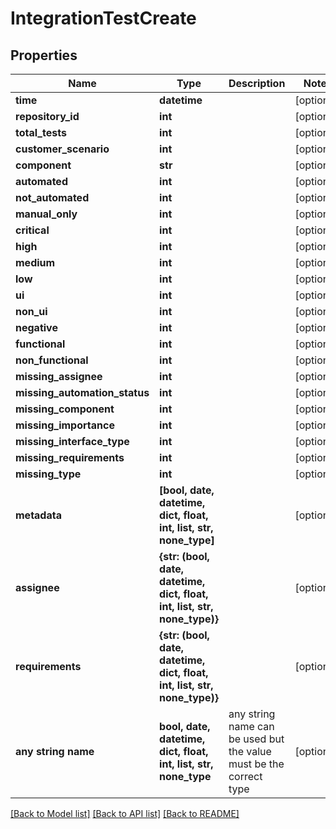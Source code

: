 # IntegrationTestCreate


## Properties
Name | Type | Description | Notes
------------ | ------------- | ------------- | -------------
**time** | **datetime** |  | [optional] 
**repository_id** | **int** |  | [optional] 
**total_tests** | **int** |  | [optional] 
**customer_scenario** | **int** |  | [optional] 
**component** | **str** |  | [optional] 
**automated** | **int** |  | [optional] 
**not_automated** | **int** |  | [optional] 
**manual_only** | **int** |  | [optional] 
**critical** | **int** |  | [optional] 
**high** | **int** |  | [optional] 
**medium** | **int** |  | [optional] 
**low** | **int** |  | [optional] 
**ui** | **int** |  | [optional] 
**non_ui** | **int** |  | [optional] 
**negative** | **int** |  | [optional] 
**functional** | **int** |  | [optional] 
**non_functional** | **int** |  | [optional] 
**missing_assignee** | **int** |  | [optional] 
**missing_automation_status** | **int** |  | [optional] 
**missing_component** | **int** |  | [optional] 
**missing_importance** | **int** |  | [optional] 
**missing_interface_type** | **int** |  | [optional] 
**missing_requirements** | **int** |  | [optional] 
**missing_type** | **int** |  | [optional] 
**metadata** | **[bool, date, datetime, dict, float, int, list, str, none_type]** |  | [optional] 
**assignee** | **{str: (bool, date, datetime, dict, float, int, list, str, none_type)}** |  | [optional] 
**requirements** | **{str: (bool, date, datetime, dict, float, int, list, str, none_type)}** |  | [optional] 
**any string name** | **bool, date, datetime, dict, float, int, list, str, none_type** | any string name can be used but the value must be the correct type | [optional]

[[Back to Model list]](../README.md#documentation-for-models) [[Back to API list]](../README.md#documentation-for-api-endpoints) [[Back to README]](../README.md)


